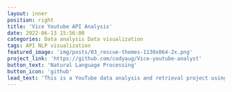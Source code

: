 ```yaml
---
layout: inner
position: right
title: 'Vice Youtube API Analysis'
date: 2022-06-13 15:56:00
categories: Data analysis Data visualization
tags: API NLP visualization
featured_image: 'img/posts/03_rescue-themes-1130x864-2x.png'
project_link: 'https://github.com/codyaug/Vice-youtube-analyst'
button_text: 'Natural Language Processing'
button_icon: 'github'
lead_text: 'This is a YouTube data analysis and retrieval project using APIs and various data analysis and visualization libraries'
---
```


